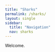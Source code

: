 ```yaml
---
title: "Sharks"
permalink: /sharks/
layout: single
sidebar:
  title: "Navigation"
  nav: sharks
---
```


Welcome.
